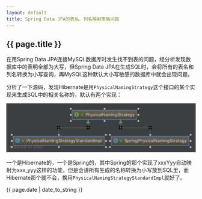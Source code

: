 ```yaml
---
layout: default
title: Spring Data JPA的表名、列名映射策略问题
---
```

## {{ page.title }}

在用Spring Data JPA连接MySQL数据库时发生找不到表的问题，经分析发现数据库中的表明全部为大写，但Spring Data JPA在生成SQL时，会将所有的表名和列名转换为小写查询，再MySQL这种默认大小写敏感的数据库中就会出现问题。

分析了一下源码，发现Hibernate是用```PhysicalNamingStrategy```这个接口的某个实现来生成SQL中的相关名称的，默认有两个实现：

![class](PhysicalNamingStrategy.png)

一个是Hibernate的，一个是Spring的，其中Spring的那个实现了xxxYyy自动映射为xxx_yyy这样的功能，但是会讲所有生成的名称转换为小写放到SQL里，而Hibernate那个就不会，换用```PhysicalNamingStrategyStandardImpl```就好了。



{{ page.date | date_to_string }}
